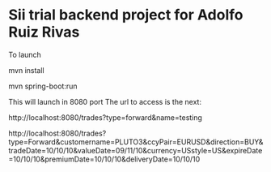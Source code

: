 # Sii trial backend project for Adolfo Ruiz Rivas

To launch 

mvn install


mvn spring-boot:run


This will launch in 8080 port 
The url to access is the next:

http://localhost:8080/trades?type=forward&name=testing

http://localhost:8080/trades?type=Forward&customername=PLUTO3&ccyPair=EURUSD&direction=BUY&tradeDate=10/10/10&valueDate=09/11/10&currency=USstyle=US&expireDate=10/10/10&premiumDate=10/10/10&deliveryDate=10/10/10
